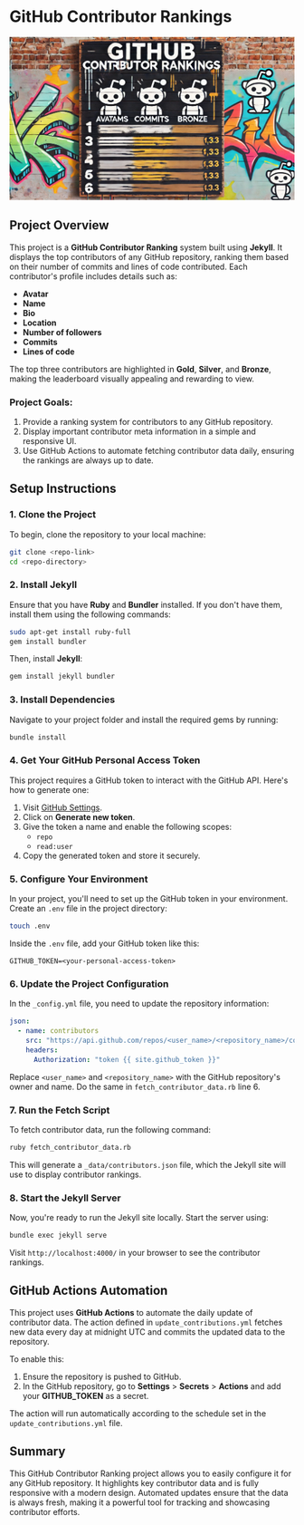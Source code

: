 
# GitHub Contributor Rankings

![Banner](./assets/images/banner.webp)

## Project Overview

This project is a **GitHub Contributor Ranking** system built using **Jekyll**. It displays the top contributors of any GitHub repository, ranking them based on their number of commits and lines of code contributed. Each contributor's profile includes details such as:
- **Avatar**
- **Name**
- **Bio**
- **Location**
- **Number of followers**
- **Commits**
- **Lines of code**

The top three contributors are highlighted in **Gold**, **Silver**, and **Bronze**, making the leaderboard visually appealing and rewarding to view.

### Project Goals:
1. Provide a ranking system for contributors to any GitHub repository.
2. Display important contributor meta information in a simple and responsive UI.
3. Use GitHub Actions to automate fetching contributor data daily, ensuring the rankings are always up to date.

## Setup Instructions

### 1. Clone the Project
To begin, clone the repository to your local machine:

```bash
git clone <repo-link>
cd <repo-directory>
```

### 2. Install Jekyll

Ensure that you have **Ruby** and **Bundler** installed. If you don't have them, install them using the following commands:
```bash
sudo apt-get install ruby-full
gem install bundler
```

Then, install **Jekyll**:
```bash
gem install jekyll bundler
```

### 3. Install Dependencies
Navigate to your project folder and install the required gems by running:
```bash
bundle install
```

### 4. Get Your GitHub Personal Access Token
This project requires a GitHub token to interact with the GitHub API. Here's how to generate one:
1. Visit [GitHub Settings](https://github.com/settings/tokens).
2. Click on **Generate new token**.
3. Give the token a name and enable the following scopes:
   - `repo`
   - `read:user`
4. Copy the generated token and store it securely.

### 5. Configure Your Environment

In your project, you'll need to set up the GitHub token in your environment. Create an `.env` file in the project directory:

```bash
touch .env
```

Inside the `.env` file, add your GitHub token like this:
```
GITHUB_TOKEN=<your-personal-access-token>
```

### 6. Update the Project Configuration

In the `_config.yml` file, you need to update the repository information:
```yaml
json:
  - name: contributors
    src: "https://api.github.com/repos/<user_name>/<repository_name>/contributors"
    headers:
      Authorization: "token {{ site.github_token }}"
```

Replace `<user_name>` and `<repository_name>` with the GitHub repository's owner and name. Do the same in `fetch_contributor_data.rb` line 6.

### 7. Run the Fetch Script

To fetch contributor data, run the following command:
```bash
ruby fetch_contributor_data.rb
```

This will generate a `_data/contributors.json` file, which the Jekyll site will use to display contributor rankings.

### 8. Start the Jekyll Server

Now, you're ready to run the Jekyll site locally. Start the server using:
```bash
bundle exec jekyll serve
```

Visit `http://localhost:4000/` in your browser to see the contributor rankings.

## GitHub Actions Automation

This project uses **GitHub Actions** to automate the daily update of contributor data. The action defined in `update_contributions.yml` fetches new data every day at midnight UTC and commits the updated data to the repository.

To enable this:
1. Ensure the repository is pushed to GitHub.
2. In the GitHub repository, go to **Settings** > **Secrets** > **Actions** and add your **GITHUB_TOKEN** as a secret.

The action will run automatically according to the schedule set in the `update_contributions.yml` file.

## Summary

This GitHub Contributor Ranking project allows you to easily configure it for any GitHub repository. It highlights key contributor data and is fully responsive with a modern design. Automated updates ensure that the data is always fresh, making it a powerful tool for tracking and showcasing contributor efforts.
